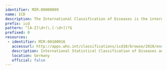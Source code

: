 ```yaml
---
identifier: MIR:00000009
name: ICD
description: The International Classification of Diseases is the international standard diagnostic classification for all general epidemiological and many health management purposes.
prefix: icd
pattern: ^[A-Z]\d+(\.[-\d+])?$
prefixed: 0
resources:
 - identifier: MIR:00100016
   accessurl: http://apps.who.int/classifications/icd10/browse/2010/en#/
   description: International Statistical Classification of Diseases and Related Health Problems
   location: Germany
   official: false
---
```

